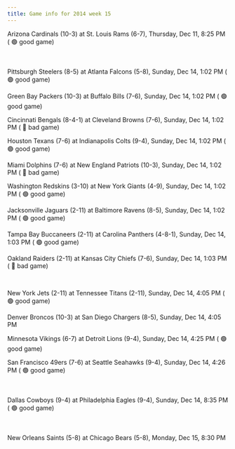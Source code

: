 ```yaml
---
title: Game info for 2014 week 15
---
```

Arizona Cardinals (10-3) at St. Louis Rams (6-7), Thursday, Dec 11, 8:25 PM (	:green_circle: good game)


<br/>

Pittsburgh Steelers (8-5) at Atlanta Falcons (5-8), Sunday, Dec 14, 1:02 PM (	:green_circle: good game)

Green Bay Packers (10-3) at Buffalo Bills (7-6), Sunday, Dec 14, 1:02 PM (	:green_circle: good game)

Cincinnati Bengals (8-4-1) at Cleveland Browns (7-6), Sunday, Dec 14, 1:02 PM (	:red_circle: bad game)

Houston Texans (7-6) at Indianapolis Colts (9-4), Sunday, Dec 14, 1:02 PM (	:green_circle: good game)

Miami Dolphins (7-6) at New England Patriots (10-3), Sunday, Dec 14, 1:02 PM (	:red_circle: bad game)

Washington Redskins (3-10) at New York Giants (4-9), Sunday, Dec 14, 1:02 PM (	:green_circle: good game)

Jacksonville Jaguars (2-11) at Baltimore Ravens (8-5), Sunday, Dec 14, 1:02 PM (	:green_circle: good game)

Tampa Bay Buccaneers (2-11) at Carolina Panthers (4-8-1), Sunday, Dec 14, 1:03 PM (	:green_circle: good game)

Oakland Raiders (2-11) at Kansas City Chiefs (7-6), Sunday, Dec 14, 1:03 PM (	:red_circle: bad game)


<br/>

New York Jets (2-11) at Tennessee Titans (2-11), Sunday, Dec 14, 4:05 PM (	:green_circle: good game)

Denver Broncos (10-3) at San Diego Chargers (8-5), Sunday, Dec 14, 4:05 PM

Minnesota Vikings (6-7) at Detroit Lions (9-4), Sunday, Dec 14, 4:25 PM (	:green_circle: good game)

San Francisco 49ers (7-6) at Seattle Seahawks (9-4), Sunday, Dec 14, 4:26 PM (	:green_circle: good game)


<br/>

Dallas Cowboys (9-4) at Philadelphia Eagles (9-4), Sunday, Dec 14, 8:35 PM (	:green_circle: good game)


<br/>

New Orleans Saints (5-8) at Chicago Bears (5-8), Monday, Dec 15, 8:30 PM

